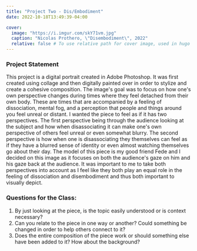 ```yaml
---
title: "Project Two - Dis/Embodiment"
date: 2022-10-18T13:49:39-04:00

cover:
  image: "https://i.imgur.com/skY71vm.jpg"
  caption: "Nicolas Prothero, \"Disembodiment\", 2022"
  relative: false # To use relative path for cover image, used in hugo Page-bundles
---
```


### Project Statement
This project is a digital portrait created in Adobe Photoshop. It was first created using collage and then digitally painted over in order to stylize and create a cohesive composition. The image's goal was to focus on how one's own perspective changes during times where they feel detached from their own body. These are times that are accompanied by a feeling of dissociation, mental fog, and a perception that people and things around you feel unreal or distant. I wanted the piece to feel as if it has two perspectives. The first perspective being through the audience looking at the subject and how when disassociating it can make one's own perspective of others feel unreal or even somewhat blurry. The second perspective is how when one is disassociating they themselves can feel as if they have a blurred sense of identity or even almost watching themselves go about their day. The model of this piece is my good friend Fede and I decided on this image as it focuses on both the audience's gaze on him and his gaze back at the audience. It was important to me to take both perspectives into account as I feel like they both play an equal role in the feeling of dissociation and disembodiment and thus both important to visually depict. 

### Questions for the Class:
1. By just looking at the piece, is the topic easily understood or is context necessary?
2. Can you relate to the piece in one way or another? Could something be changed in order to help others connect to it?
3. Does the entire composition of the piece work or should something else have been added to it? How about the background?

